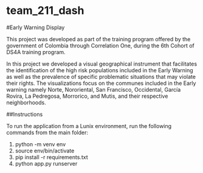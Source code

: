 # team_211_dash

#Early Warning Display

This project was developed as part of the training program offered by the government of Colombia through Correlation One, during the 6th Cohort of DS4A training program.

In this project we developed a visual geographical instrument that facilitates the identification of the high risk populations included in the Early Warning as well as the prevalence of specific problematic situations that may violate their rights. The visualizations focus on the communes included in the Early warning namely Norte, Nororiental, San Francisco, Occidental, García Rovira, La Pedregosa, Morrorico, and Mutis, and their respective neighborhoods.

##Instructions

To run the application from a Lunix environment, run the following commands from the main folder:

1. python -m venv env
2. source env/bin/activate
3. pip install -r requirements.txt
4. python app.py runserver 
